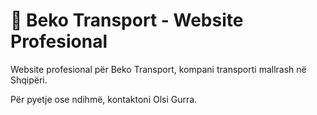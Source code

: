 # 🚚 Beko Transport - Website Profesional

Website profesional për Beko Transport, kompani transporti mallrash në Shqipëri.


Për pyetje ose ndihmë, kontaktoni Olsi Gurra.

